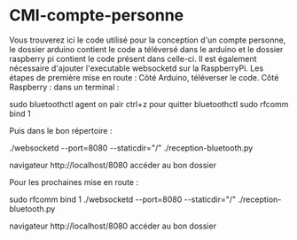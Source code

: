 # CMI-compte-personne

Vous trouverez ici le code utilisé pour la conception d'un compte personne, le dossier arduino contient le code a téléversé dans le arduino et le dossier raspberry pi contient le code présent dans celle-ci. 
Il est également nécessaire d'ajouter l'executable websocketd sur la RaspberryPi.
Les étapes de première mise en route :
Côté Arduino, téléverser le code.
Côté Raspberry : 
dans un terminal :

sudo bluetoothctl
agent on
pair <MAC ADDRESS HC-06>
ctrl+z pour quitter bluetoothctl
sudo rfcomm bind 1 <MAC ADDRESS HC-06>

Puis dans le bon répertoire : 

./websocketd --port=8080 --staticdir="/" ./reception-bluetooth.py

navigateur http://localhost/8080
accéder au bon dossier

Pour les prochaines mise en route : 

sudo rfcomm bind 1 <MAC ADDRESS HC-06>
./websocketd --port=8080 --staticdir="/" ./reception-bluetooth.py

navigateur http://localhost/8080
accéder au bon dossier



